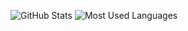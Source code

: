![GitHub Stats](https://github-readme-stats.vercel.app/api?username=andrewtavis&show_icons=true&theme=dark)
![Most Used Languages](https://github-readme-stats.vercel.app/api/top-langs/?username=andrewtavis&theme=dark)
